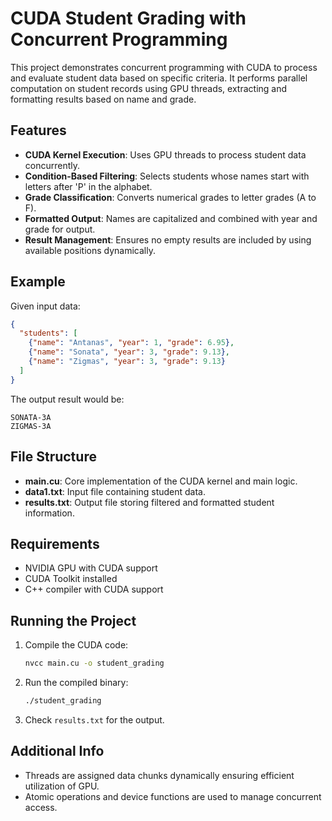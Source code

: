 # CUDA Student Grading with Concurrent Programming

This project demonstrates concurrent programming with CUDA to process and evaluate student data based on specific criteria. It performs parallel computation on student records using GPU threads, extracting and formatting results based on name and grade.

## Features

- **CUDA Kernel Execution**: Uses GPU threads to process student data concurrently.
- **Condition-Based Filtering**: Selects students whose names start with letters after 'P' in the alphabet.
- **Grade Classification**: Converts numerical grades to letter grades (A to F).
- **Formatted Output**: Names are capitalized and combined with year and grade for output.
- **Result Management**: Ensures no empty results are included by using available positions dynamically.

## Example

Given input data:
```json
{
  "students": [
    {"name": "Antanas", "year": 1, "grade": 6.95},
    {"name": "Sonata", "year": 3, "grade": 9.13},
    {"name": "Zigmas", "year": 3, "grade": 9.13}
  ]
}
```

The output result would be:
```
SONATA-3A
ZIGMAS-3A
```

## File Structure

- **main.cu**: Core implementation of the CUDA kernel and main logic.
- **data1.txt**: Input file containing student data.
- **results.txt**: Output file storing filtered and formatted student information.

## Requirements

- NVIDIA GPU with CUDA support
- CUDA Toolkit installed
- C++ compiler with CUDA support

## Running the Project

1. Compile the CUDA code:
   ```bash
   nvcc main.cu -o student_grading
   ```

2. Run the compiled binary:
   ```bash
   ./student_grading
   ```

3. Check `results.txt` for the output.

## Additional Info

- Threads are assigned data chunks dynamically ensuring efficient utilization of GPU.
- Atomic operations and device functions are used to manage concurrent access.
